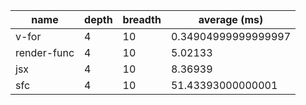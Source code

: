 | name        | depth | breadth | average (ms)        |
| ----------- | ----- | ------- | ------------------- |
| v-for       | 4     | 10      | 0.34904999999999997 |
| render-func | 4     | 10      | 5.02133             |
| jsx         | 4     | 10      | 8.36939             |
| sfc         | 4     | 10      | 51.43393000000001   |